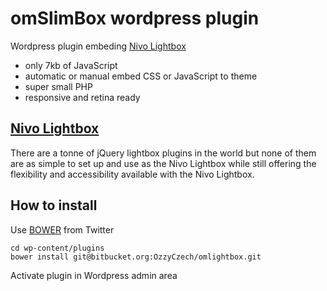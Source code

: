 # omSlimBox wordpress plugin

Wordpress plugin embeding [Nivo Lightbox](http://dev7studios.com/plugins/nivo-lightbox)

- only 7kb of JavaScript
- automatic or manual embed CSS or JavaScript to theme
- super small PHP
- responsive and retina ready

## [Nivo Lightbox](http://dev7studios.com/plugins/nivo-lightbox)

There are a tonne of jQuery lightbox plugins in the world but none of them are as simple to
set up and use as the Nivo Lightbox while still offering the flexibility and
accessibility available with the Nivo Lightbox.


## How to install

Use [BOWER](http://twitter.github.com/bower/) from Twitter

```
cd wp-content/plugins
bower install git@bitbucket.org:OzzyCzech/omlightbox.git
```

Activate plugin in Wordpress admin area
